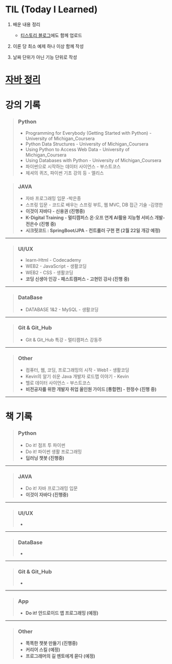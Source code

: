 # TIL (Today I Learned)

1. 배운 내용 정리

   - [티스토리 블로그](https://ktae23.tistory.com/)에도 함께 업로드

2. 이론 당 최소 예제 하나 이상 함께 작성

3. 날짜 단위가 아닌 기능 단위로 작성

# [자바 정리](https://github.com/ktae23/TIL/tree/master/JAVA_Study/Doit_Java)

   

# 강의 기록

> ### Python
>
> - Programming for Everybody (Getting Started with Python) - University of Michigan_Coursera
> - Python Data Structures - University of Michigan_Coursera
> - Using Python to Access Web Data - University of Michigan_Coursera
> - Using Databases with Python - University of Michigan_Coursera
> - 파이썬으로 시작하는 데이터 사이언스 - 부스트코스
> - 체셔의 퀴즈, 파이썬 기초 강의 등 - 엘리스

> ### JAVA
>
> - 자바 프로그래밍 입문 -박은종 
> - 스프링 입문 - 코드로 배우는 스프링 부트, 웹 MVC, DB 접근 기술 -김영한
> - **이것이 자바다 - 신용권 (진행중)**
> - **K-Digital Training - 멀티캠퍼스 온·오프 연계 AI활용 지능형 서비스 개발- 전은수 (진행 중)**
> - **시크릿코드 : SpringBoot/JPA - 컨트롤러 구현 편 (2월 22일 개강 예정)**

---

> ### UI/UX
>
> - learn-Html - Codecademy
> - WEB2 - JavaScript - 생활코딩 
> - WEB2 - CSS - 생활코딩
> - **코딩 신생아 인강 - 패스트캠퍼스 - 고현민 강사 (진행 중)**

---

> ### DataBase
>
> - DATABASE 1&2 - MySQL - 생활코딩 

---

> ### Git & Git_Hub
>
> - Git & Git_Hub 특강 - 멀티캠퍼스 강동주

---

> ### Other
>
> - 컴퓨터, 웹, 코딩, 프로그래밍의 시작 - Web1 - 생활코딩 
> - Kevin의 알기 쉬운 Java 개발자 로드맵 이야기 - Kevin
> - 헬로 데이터 사이언스 - 부스트코스
> - **비전공자를 위한 개발자 취업 올인원 가이드 [통합편] - 한정수 (진행 중)**

---



# 책 기록

> ### Python
>
> - Do it! 점프 투 파이썬
> - Do it! 파이썬 생활 프로그래밍
> - **딥러닝 챗봇﻿ (진행중)**

___

> ### JAVA
>
> - Do it! 자바 프로그래밍 입문
> - **이것이 자바다 (진행중)**

---

> ### UI/UX
>
> - 

---

> ### DataBase
>
> - 

---

> ### Git & Git_Hub
>
> - 

---

> ### App
>
> - **Do it! 안드로이드 앱 프로그래밍﻿ (예정)**

---

> ### Other
>
> - **똑똑한 챗봇 만들기 (진행중)**
> - **커리어 스킬﻿ (예정)**
> - **프로그래머의 길 멘토에게 묻다﻿﻿ (예정)**

